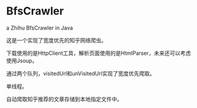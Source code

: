 BfsCrawler
==========

a Zhihu BfsCrawler in Java

这是一个实现了宽度优先的知乎网络爬虫。

下载使用的是HttpClient工具，解析页面使用的是HtmlParser，未来还可以考虑使用Jsoup。

通过两个队列，visitedUrl和unVisitedUrl实现了宽度优先爬取。

单线程。

自动爬取知乎推荐的文章存储到本地指定文件中。
